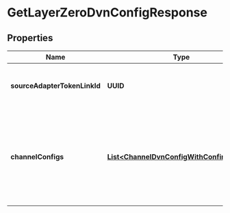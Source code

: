 

# GetLayerZeroDvnConfigResponse


## Properties

| Name | Type | Description | Notes |
|------------ | ------------- | ------------- | -------------|
|**sourceAdapterTokenLinkId** | **UUID** | Token-link ID of the adapter for which DVN configuration was queried. |  |
|**channelConfigs** | [**List&lt;ChannelDvnConfigWithConfirmations&gt;**](ChannelDvnConfigWithConfirmations.md) | DVN configurations for each discovered (or explicitly requested) channel between the source adapter and its peers. |  |



